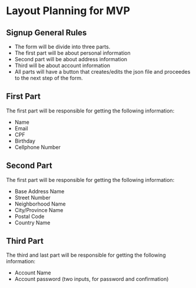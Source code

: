 # Layout Planning for MVP

## Signup General Rules
- The form will be divide into three parts.
- The first part will be about personal information
- Second part will be about address information
- Third will be about account information
- All parts will have a button that creates/edits the json file and proceedes to the next step of the form.

## First Part
The first part will be responsible for getting the following information:
- Name
- Email
- CPF
- Birthday
- Cellphone Number

## Second Part
The first part will be responsible for getting the following information:
- Base Address Name
- Street Number
- Neighborhood Name
- City/Province Name
- Postal Code
- Country Name

## Third Part
The third and last part will be responsible for getting the following information:
- Account Name
- Account password (two inputs, for password and confirmation)

